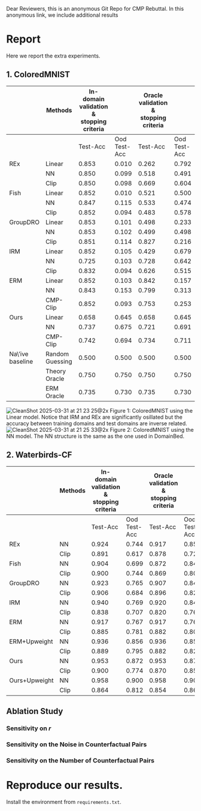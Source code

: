 Dear Reviewers, this is an anonymous Git Repo for CMP Rebuttal. In this anonymous link, we include additional results 
# Report
Here we report the extra experiments.
## 1. ColoredMNIST

|                  | Methods         | In-domain validation & stopping criteria |              | Oracle validation & stopping criteria |              |
|------------------|-----------------|------------------------------------------|--------------|---------------------------------------|--------------|
|                  |                 | Test-Acc                                 | Ood Test-Acc | Test-Acc                              | Ood Test-Acc |
| REx              | Linear          | 0.853                                    | 0.010        | 0.262                                 | 0.792        |
|                  | NN              | 0.850                                    | 0.099        | 0.518                                 | 0.491        |
|                  | Clip            | 0.850                                    | 0.098        | 0.669                                 | 0.604        |
| Fish             | Linear          | 0.852                                    | 0.010        | 0.521                                 | 0.500        |
|                  | NN              | 0.847                                    | 0.115        | 0.533                                 | 0.474        |
|                  | Clip            | 0.852                                    | 0.094        | 0.483                                 | 0.578        |
| GroupDRO         | Linear          | 0.853                                    | 0.101        | 0.498                                 | 0.233        |
|                  | NN              | 0.853                                    | 0.102        | 0.499                                 | 0.498        |
|                  | Clip            | 0.851                                    | 0.114        | 0.827                                 | 0.216        |
| IRM              | Linear          | 0.852                                    | 0.105        | 0.429                                 | 0.679        |
|                  | NN              | 0.725                                    | 0.103        | 0.728                                 | 0.642        |
|                  | Clip            | 0.832                                    | 0.094        | 0.626                                 | 0.515        |
| ERM              | Linear          | 0.852                                    | 0.103        | 0.842                                 | 0.157        |
|                  | NN              | 0.843                                    | 0.153        | 0.799                                 | 0.313        |
|                  | CMP-Clip        | 0.852                                    | 0.093        | 0.753                                 | 0.253        |
| Ours             | Linear          | 0.658                                    | 0.645        | 0.658                                 | 0.645        |
|                  | NN              | 0.737                                    | 0.675        | 0.721                                 | 0.691        |
|                  | CMP-Clip        | 0.742                                    | 0.694        | 0.734                                 | 0.711        |
| Na\’ive baseline | Random Guessing | 0.500                                    | 0.500        | 0.500                                 | 0.500        |
|                  | Theory Oracle   | 0.750                                    | 0.750        | 0.750                                 | 0.750        |
|                  | ERM Oracle      | 0.735                                    | 0.730        | 0.735                                 | 0.730        |

![CleanShot 2025-03-31 at 21 23 25@2x](https://github.com/user-attachments/assets/5c34d80d-144c-4254-b755-93fc8884f6ca)
Figure 1: ColoredMNIST using the Linear model. Notice that IRM and REx are significantly osillated but the accuracy between training domains and test domains are inverse related.
![CleanShot 2025-03-31 at 21 25 33@2x](https://github.com/user-attachments/assets/b69ca6b8-c318-4b9d-8a61-00241558964e)
Figure 2: ColoredMNIST using the NN model. The NN structure is the same as the one used in DomainBed. 


## 2. Waterbirds-CF
|               | Methods | In-domain validation & stopping criteria |              | Oracle validation & stopping criteria |              |
|---------------|---------|------------------------------------------|--------------|---------------------------------------|--------------|
|               |         | Test-Acc                                 | Ood Test-Acc | Test-Acc                              | Ood Test-Acc |
| REx           | NN      | 0.924                                    | 0.744        | 0.917                                 | 0.855        |
|               | Clip    | 0.891                                    | 0.617        | 0.878                                 | 0.729        |
| Fish          | NN      | 0.904                                    | 0.699        | 0.872                                 | 0.843        |
|               | Clip    | 0.900                                    | 0.744        | 0.869                                 | 0.805        |
| GroupDRO      | NN      | 0.923                                    | 0.765        | 0.907                                 | 0.842        |
|               | Clip    | 0.906                                    | 0.684        | 0.896                                 | 0.827        |
| IRM           | NN      | 0.940                                    | 0.769        | 0.920                                 | 0.849        |
|               | Clip    | 0.838                                    | 0.707        | 0.820                                 | 0.767        |
| ERM           | NN      | 0.917                                    | 0.767        | 0.917                                 | 0.767        |
|               | Clip    | 0.885                                    | 0.781        | 0.882                                 | 0.800        |
| ERM+Upweight  | NN      | 0.936                                    | 0.856        | 0.936                                 | 0.856        |
|               | Clip    | 0.889                                    | 0.795        | 0.882                                 | 0.829        |
| Ours          | NN      | 0.953                                    | 0.872        | 0.953                                 | 0.872        |
|               | Clip    | 0.900                                    | 0.774        | 0.870                                 | 0.853        |
| Ours+Upweight | NN      | 0.958                                    | 0.900        | 0.958                                 | 0.900        |
|               | Clip    | 0.864                                    | 0.812        | 0.854                                 | 0.860        |


## Ablation Study
### Sensitivity on $r$
### Sensitivity on the Noise in Counterfactual Pairs
### Sensitivity on the Number of Counterfactual Pairs
# Reproduce our results.
Install the environment from ```requirements.txt```.
